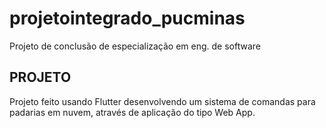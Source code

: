 # projetointegrado_pucminas

Projeto de conclusão de especialização em eng. de software

## PROJETO

Projeto feito usando Flutter desenvolvendo um sistema de comandas para padarias em nuvem, através de aplicação do tipo Web App.
